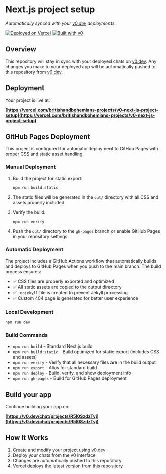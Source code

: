 # Next.js project setup

*Automatically synced with your [v0.dev](https://v0.dev) deployments*

[![Deployed on Vercel](https://img.shields.io/badge/Deployed%20on-Vercel-black?style=for-the-badge&logo=vercel)](https://vercel.com/britishandbohemians-projects/v0-next-js-project-setup)
[![Built with v0](https://img.shields.io/badge/Built%20with-v0.dev-black?style=for-the-badge)](https://v0.dev/chat/projects/R5l0SzdzTvj)

## Overview

This repository will stay in sync with your deployed chats on [v0.dev](https://v0.dev).
Any changes you make to your deployed app will be automatically pushed to this repository from [v0.dev](https://v0.dev).

## Deployment

Your project is live at:

**[https://vercel.com/britishandbohemians-projects/v0-next-js-project-setup](https://vercel.com/britishandbohemians-projects/v0-next-js-project-setup)**

## GitHub Pages Deployment

This project is configured for automatic deployment to GitHub Pages with proper CSS and static asset handling.

### Manual Deployment

1. Build the project for static export:
   ```bash
   npm run build:static
   ```

2. The static files will be generated in the `out/` directory with all CSS and assets properly included

3. Verify the build:
   ```bash
   npm run verify
   ```

4. Push the `out/` directory to the `gh-pages` branch or enable GitHub Pages in your repository settings

### Automatic Deployment

The project includes a GitHub Actions workflow that automatically builds and deploys to GitHub Pages when you push to the main branch. The build process ensures:
- ✅ CSS files are properly exported and optimized
- ✅ All static assets are copied to the output directory
- ✅ `.nojekyll` file is created to prevent Jekyll processing
- ✅ Custom 404 page is generated for better user experience

### Local Development

```bash
npm run dev
```

### Build Commands

- `npm run build` - Standard Next.js build
- `npm run build:static` - Build optimized for static export (includes CSS and assets)
- `npm run verify` - Verify that all necessary files are in the build output
- `npm run export` - Alias for standard build
- `npm run deploy` - Build, verify, and show deployment info
- `npm run gh-pages` - Build for GitHub Pages deployment

## Build your app

Continue building your app on:

**[https://v0.dev/chat/projects/R5l0SzdzTvj](https://v0.dev/chat/projects/R5l0SzdzTvj)**

## How It Works

1. Create and modify your project using [v0.dev](https://v0.dev)
2. Deploy your chats from the v0 interface
3. Changes are automatically pushed to this repository
4. Vercel deploys the latest version from this repository